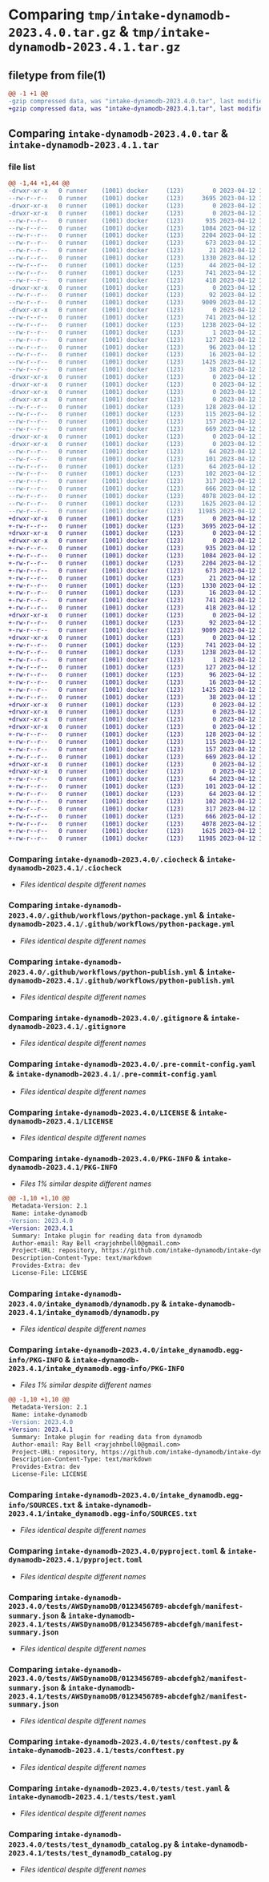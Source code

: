 # Comparing `tmp/intake-dynamodb-2023.4.0.tar.gz` & `tmp/intake-dynamodb-2023.4.1.tar.gz`

## filetype from file(1)

```diff
@@ -1 +1 @@
-gzip compressed data, was "intake-dynamodb-2023.4.0.tar", last modified: Wed Apr 12 17:44:34 2023, max compression
+gzip compressed data, was "intake-dynamodb-2023.4.1.tar", last modified: Wed Apr 12 18:06:50 2023, max compression
```

## Comparing `intake-dynamodb-2023.4.0.tar` & `intake-dynamodb-2023.4.1.tar`

### file list

```diff
@@ -1,44 +1,44 @@
-drwxr-xr-x   0 runner    (1001) docker     (123)        0 2023-04-12 17:44:34.840751 intake-dynamodb-2023.4.0/
--rw-r--r--   0 runner    (1001) docker     (123)     3695 2023-04-12 17:44:21.000000 intake-dynamodb-2023.4.0/.ciocheck
-drwxr-xr-x   0 runner    (1001) docker     (123)        0 2023-04-12 17:44:34.836751 intake-dynamodb-2023.4.0/.github/
-drwxr-xr-x   0 runner    (1001) docker     (123)        0 2023-04-12 17:44:34.840751 intake-dynamodb-2023.4.0/.github/workflows/
--rw-r--r--   0 runner    (1001) docker     (123)      935 2023-04-12 17:44:21.000000 intake-dynamodb-2023.4.0/.github/workflows/python-package.yml
--rw-r--r--   0 runner    (1001) docker     (123)     1084 2023-04-12 17:44:21.000000 intake-dynamodb-2023.4.0/.github/workflows/python-publish.yml
--rw-r--r--   0 runner    (1001) docker     (123)     2204 2023-04-12 17:44:21.000000 intake-dynamodb-2023.4.0/.gitignore
--rw-r--r--   0 runner    (1001) docker     (123)      673 2023-04-12 17:44:21.000000 intake-dynamodb-2023.4.0/.pre-commit-config.yaml
--rw-r--r--   0 runner    (1001) docker     (123)       21 2023-04-12 17:44:21.000000 intake-dynamodb-2023.4.0/.yamllint.yaml
--rw-r--r--   0 runner    (1001) docker     (123)     1330 2023-04-12 17:44:21.000000 intake-dynamodb-2023.4.0/LICENSE
--rw-r--r--   0 runner    (1001) docker     (123)       44 2023-04-12 17:44:21.000000 intake-dynamodb-2023.4.0/MANIFEST.in
--rw-r--r--   0 runner    (1001) docker     (123)      741 2023-04-12 17:44:34.840751 intake-dynamodb-2023.4.0/PKG-INFO
--rw-r--r--   0 runner    (1001) docker     (123)      418 2023-04-12 17:44:21.000000 intake-dynamodb-2023.4.0/README.md
-drwxr-xr-x   0 runner    (1001) docker     (123)        0 2023-04-12 17:44:34.840751 intake-dynamodb-2023.4.0/intake_dynamodb/
--rw-r--r--   0 runner    (1001) docker     (123)       92 2023-04-12 17:44:21.000000 intake-dynamodb-2023.4.0/intake_dynamodb/__init__.py
--rw-r--r--   0 runner    (1001) docker     (123)     9009 2023-04-12 17:44:21.000000 intake-dynamodb-2023.4.0/intake_dynamodb/dynamodb.py
-drwxr-xr-x   0 runner    (1001) docker     (123)        0 2023-04-12 17:44:34.840751 intake-dynamodb-2023.4.0/intake_dynamodb.egg-info/
--rw-r--r--   0 runner    (1001) docker     (123)      741 2023-04-12 17:44:34.000000 intake-dynamodb-2023.4.0/intake_dynamodb.egg-info/PKG-INFO
--rw-r--r--   0 runner    (1001) docker     (123)     1238 2023-04-12 17:44:34.000000 intake-dynamodb-2023.4.0/intake_dynamodb.egg-info/SOURCES.txt
--rw-r--r--   0 runner    (1001) docker     (123)        1 2023-04-12 17:44:34.000000 intake-dynamodb-2023.4.0/intake_dynamodb.egg-info/dependency_links.txt
--rw-r--r--   0 runner    (1001) docker     (123)      127 2023-04-12 17:44:34.000000 intake-dynamodb-2023.4.0/intake_dynamodb.egg-info/entry_points.txt
--rw-r--r--   0 runner    (1001) docker     (123)       96 2023-04-12 17:44:34.000000 intake-dynamodb-2023.4.0/intake_dynamodb.egg-info/requires.txt
--rw-r--r--   0 runner    (1001) docker     (123)       16 2023-04-12 17:44:34.000000 intake-dynamodb-2023.4.0/intake_dynamodb.egg-info/top_level.txt
--rw-r--r--   0 runner    (1001) docker     (123)     1425 2023-04-12 17:44:21.000000 intake-dynamodb-2023.4.0/pyproject.toml
--rw-r--r--   0 runner    (1001) docker     (123)       38 2023-04-12 17:44:34.840751 intake-dynamodb-2023.4.0/setup.cfg
-drwxr-xr-x   0 runner    (1001) docker     (123)        0 2023-04-12 17:44:34.840751 intake-dynamodb-2023.4.0/tests/
-drwxr-xr-x   0 runner    (1001) docker     (123)        0 2023-04-12 17:44:34.836751 intake-dynamodb-2023.4.0/tests/AWSDynamoDB/
-drwxr-xr-x   0 runner    (1001) docker     (123)        0 2023-04-12 17:44:34.840751 intake-dynamodb-2023.4.0/tests/AWSDynamoDB/0123456789-abcdefgh/
-drwxr-xr-x   0 runner    (1001) docker     (123)        0 2023-04-12 17:44:34.840751 intake-dynamodb-2023.4.0/tests/AWSDynamoDB/0123456789-abcdefgh/data/
--rw-r--r--   0 runner    (1001) docker     (123)      128 2023-04-12 17:44:21.000000 intake-dynamodb-2023.4.0/tests/AWSDynamoDB/0123456789-abcdefgh/data/abcdefghijklmnopqrstuvwxyz.json
--rw-r--r--   0 runner    (1001) docker     (123)      115 2023-04-12 17:44:21.000000 intake-dynamodb-2023.4.0/tests/AWSDynamoDB/0123456789-abcdefgh/data/abcdefghijklmnopqrstuvwxyz.json.gz
--rw-r--r--   0 runner    (1001) docker     (123)      157 2023-04-12 17:44:21.000000 intake-dynamodb-2023.4.0/tests/AWSDynamoDB/0123456789-abcdefgh/manifest-files.json
--rw-r--r--   0 runner    (1001) docker     (123)      669 2023-04-12 17:44:21.000000 intake-dynamodb-2023.4.0/tests/AWSDynamoDB/0123456789-abcdefgh/manifest-summary.json
-drwxr-xr-x   0 runner    (1001) docker     (123)        0 2023-04-12 17:44:34.840751 intake-dynamodb-2023.4.0/tests/AWSDynamoDB/0123456789-abcdefgh2/
-drwxr-xr-x   0 runner    (1001) docker     (123)        0 2023-04-12 17:44:34.840751 intake-dynamodb-2023.4.0/tests/AWSDynamoDB/0123456789-abcdefgh2/data/
--rw-r--r--   0 runner    (1001) docker     (123)       64 2023-04-12 17:44:21.000000 intake-dynamodb-2023.4.0/tests/AWSDynamoDB/0123456789-abcdefgh2/data/abcdefghijklmnopqrstuvwxyz.json
--rw-r--r--   0 runner    (1001) docker     (123)      101 2023-04-12 17:44:21.000000 intake-dynamodb-2023.4.0/tests/AWSDynamoDB/0123456789-abcdefgh2/data/abcdefghijklmnopqrstuvwxyz.json.gz
--rw-r--r--   0 runner    (1001) docker     (123)       64 2023-04-12 17:44:21.000000 intake-dynamodb-2023.4.0/tests/AWSDynamoDB/0123456789-abcdefgh2/data/abcdefghijklmnopqrstuvwxyz2.json
--rw-r--r--   0 runner    (1001) docker     (123)      102 2023-04-12 17:44:21.000000 intake-dynamodb-2023.4.0/tests/AWSDynamoDB/0123456789-abcdefgh2/data/abcdefghijklmnopqrstuvwxyz2.json.gz
--rw-r--r--   0 runner    (1001) docker     (123)      317 2023-04-12 17:44:21.000000 intake-dynamodb-2023.4.0/tests/AWSDynamoDB/0123456789-abcdefgh2/manifest-files.json
--rw-r--r--   0 runner    (1001) docker     (123)      666 2023-04-12 17:44:21.000000 intake-dynamodb-2023.4.0/tests/AWSDynamoDB/0123456789-abcdefgh2/manifest-summary.json
--rw-r--r--   0 runner    (1001) docker     (123)     4078 2023-04-12 17:44:21.000000 intake-dynamodb-2023.4.0/tests/conftest.py
--rw-r--r--   0 runner    (1001) docker     (123)     1625 2023-04-12 17:44:21.000000 intake-dynamodb-2023.4.0/tests/test.yaml
--rw-r--r--   0 runner    (1001) docker     (123)    11985 2023-04-12 17:44:21.000000 intake-dynamodb-2023.4.0/tests/test_dynamodb_catalog.py
+drwxr-xr-x   0 runner    (1001) docker     (123)        0 2023-04-12 18:06:50.960089 intake-dynamodb-2023.4.1/
+-rw-r--r--   0 runner    (1001) docker     (123)     3695 2023-04-12 18:06:38.000000 intake-dynamodb-2023.4.1/.ciocheck
+drwxr-xr-x   0 runner    (1001) docker     (123)        0 2023-04-12 18:06:50.956089 intake-dynamodb-2023.4.1/.github/
+drwxr-xr-x   0 runner    (1001) docker     (123)        0 2023-04-12 18:06:50.956089 intake-dynamodb-2023.4.1/.github/workflows/
+-rw-r--r--   0 runner    (1001) docker     (123)      935 2023-04-12 18:06:38.000000 intake-dynamodb-2023.4.1/.github/workflows/python-package.yml
+-rw-r--r--   0 runner    (1001) docker     (123)     1084 2023-04-12 18:06:38.000000 intake-dynamodb-2023.4.1/.github/workflows/python-publish.yml
+-rw-r--r--   0 runner    (1001) docker     (123)     2204 2023-04-12 18:06:38.000000 intake-dynamodb-2023.4.1/.gitignore
+-rw-r--r--   0 runner    (1001) docker     (123)      673 2023-04-12 18:06:38.000000 intake-dynamodb-2023.4.1/.pre-commit-config.yaml
+-rw-r--r--   0 runner    (1001) docker     (123)       21 2023-04-12 18:06:38.000000 intake-dynamodb-2023.4.1/.yamllint.yaml
+-rw-r--r--   0 runner    (1001) docker     (123)     1330 2023-04-12 18:06:38.000000 intake-dynamodb-2023.4.1/LICENSE
+-rw-r--r--   0 runner    (1001) docker     (123)       16 2023-04-12 18:06:38.000000 intake-dynamodb-2023.4.1/MANIFEST.in
+-rw-r--r--   0 runner    (1001) docker     (123)      741 2023-04-12 18:06:50.960089 intake-dynamodb-2023.4.1/PKG-INFO
+-rw-r--r--   0 runner    (1001) docker     (123)      418 2023-04-12 18:06:38.000000 intake-dynamodb-2023.4.1/README.md
+drwxr-xr-x   0 runner    (1001) docker     (123)        0 2023-04-12 18:06:50.956089 intake-dynamodb-2023.4.1/intake_dynamodb/
+-rw-r--r--   0 runner    (1001) docker     (123)       92 2023-04-12 18:06:38.000000 intake-dynamodb-2023.4.1/intake_dynamodb/__init__.py
+-rw-r--r--   0 runner    (1001) docker     (123)     9009 2023-04-12 18:06:38.000000 intake-dynamodb-2023.4.1/intake_dynamodb/dynamodb.py
+drwxr-xr-x   0 runner    (1001) docker     (123)        0 2023-04-12 18:06:50.960089 intake-dynamodb-2023.4.1/intake_dynamodb.egg-info/
+-rw-r--r--   0 runner    (1001) docker     (123)      741 2023-04-12 18:06:50.000000 intake-dynamodb-2023.4.1/intake_dynamodb.egg-info/PKG-INFO
+-rw-r--r--   0 runner    (1001) docker     (123)     1238 2023-04-12 18:06:50.000000 intake-dynamodb-2023.4.1/intake_dynamodb.egg-info/SOURCES.txt
+-rw-r--r--   0 runner    (1001) docker     (123)        1 2023-04-12 18:06:50.000000 intake-dynamodb-2023.4.1/intake_dynamodb.egg-info/dependency_links.txt
+-rw-r--r--   0 runner    (1001) docker     (123)      127 2023-04-12 18:06:50.000000 intake-dynamodb-2023.4.1/intake_dynamodb.egg-info/entry_points.txt
+-rw-r--r--   0 runner    (1001) docker     (123)       96 2023-04-12 18:06:50.000000 intake-dynamodb-2023.4.1/intake_dynamodb.egg-info/requires.txt
+-rw-r--r--   0 runner    (1001) docker     (123)       16 2023-04-12 18:06:50.000000 intake-dynamodb-2023.4.1/intake_dynamodb.egg-info/top_level.txt
+-rw-r--r--   0 runner    (1001) docker     (123)     1425 2023-04-12 18:06:38.000000 intake-dynamodb-2023.4.1/pyproject.toml
+-rw-r--r--   0 runner    (1001) docker     (123)       38 2023-04-12 18:06:50.960089 intake-dynamodb-2023.4.1/setup.cfg
+drwxr-xr-x   0 runner    (1001) docker     (123)        0 2023-04-12 18:06:50.960089 intake-dynamodb-2023.4.1/tests/
+drwxr-xr-x   0 runner    (1001) docker     (123)        0 2023-04-12 18:06:50.956089 intake-dynamodb-2023.4.1/tests/AWSDynamoDB/
+drwxr-xr-x   0 runner    (1001) docker     (123)        0 2023-04-12 18:06:50.960089 intake-dynamodb-2023.4.1/tests/AWSDynamoDB/0123456789-abcdefgh/
+drwxr-xr-x   0 runner    (1001) docker     (123)        0 2023-04-12 18:06:50.960089 intake-dynamodb-2023.4.1/tests/AWSDynamoDB/0123456789-abcdefgh/data/
+-rw-r--r--   0 runner    (1001) docker     (123)      128 2023-04-12 18:06:38.000000 intake-dynamodb-2023.4.1/tests/AWSDynamoDB/0123456789-abcdefgh/data/abcdefghijklmnopqrstuvwxyz.json
+-rw-r--r--   0 runner    (1001) docker     (123)      115 2023-04-12 18:06:38.000000 intake-dynamodb-2023.4.1/tests/AWSDynamoDB/0123456789-abcdefgh/data/abcdefghijklmnopqrstuvwxyz.json.gz
+-rw-r--r--   0 runner    (1001) docker     (123)      157 2023-04-12 18:06:38.000000 intake-dynamodb-2023.4.1/tests/AWSDynamoDB/0123456789-abcdefgh/manifest-files.json
+-rw-r--r--   0 runner    (1001) docker     (123)      669 2023-04-12 18:06:38.000000 intake-dynamodb-2023.4.1/tests/AWSDynamoDB/0123456789-abcdefgh/manifest-summary.json
+drwxr-xr-x   0 runner    (1001) docker     (123)        0 2023-04-12 18:06:50.960089 intake-dynamodb-2023.4.1/tests/AWSDynamoDB/0123456789-abcdefgh2/
+drwxr-xr-x   0 runner    (1001) docker     (123)        0 2023-04-12 18:06:50.960089 intake-dynamodb-2023.4.1/tests/AWSDynamoDB/0123456789-abcdefgh2/data/
+-rw-r--r--   0 runner    (1001) docker     (123)       64 2023-04-12 18:06:38.000000 intake-dynamodb-2023.4.1/tests/AWSDynamoDB/0123456789-abcdefgh2/data/abcdefghijklmnopqrstuvwxyz.json
+-rw-r--r--   0 runner    (1001) docker     (123)      101 2023-04-12 18:06:38.000000 intake-dynamodb-2023.4.1/tests/AWSDynamoDB/0123456789-abcdefgh2/data/abcdefghijklmnopqrstuvwxyz.json.gz
+-rw-r--r--   0 runner    (1001) docker     (123)       64 2023-04-12 18:06:38.000000 intake-dynamodb-2023.4.1/tests/AWSDynamoDB/0123456789-abcdefgh2/data/abcdefghijklmnopqrstuvwxyz2.json
+-rw-r--r--   0 runner    (1001) docker     (123)      102 2023-04-12 18:06:38.000000 intake-dynamodb-2023.4.1/tests/AWSDynamoDB/0123456789-abcdefgh2/data/abcdefghijklmnopqrstuvwxyz2.json.gz
+-rw-r--r--   0 runner    (1001) docker     (123)      317 2023-04-12 18:06:38.000000 intake-dynamodb-2023.4.1/tests/AWSDynamoDB/0123456789-abcdefgh2/manifest-files.json
+-rw-r--r--   0 runner    (1001) docker     (123)      666 2023-04-12 18:06:38.000000 intake-dynamodb-2023.4.1/tests/AWSDynamoDB/0123456789-abcdefgh2/manifest-summary.json
+-rw-r--r--   0 runner    (1001) docker     (123)     4078 2023-04-12 18:06:38.000000 intake-dynamodb-2023.4.1/tests/conftest.py
+-rw-r--r--   0 runner    (1001) docker     (123)     1625 2023-04-12 18:06:38.000000 intake-dynamodb-2023.4.1/tests/test.yaml
+-rw-r--r--   0 runner    (1001) docker     (123)    11985 2023-04-12 18:06:38.000000 intake-dynamodb-2023.4.1/tests/test_dynamodb_catalog.py
```

### Comparing `intake-dynamodb-2023.4.0/.ciocheck` & `intake-dynamodb-2023.4.1/.ciocheck`

 * *Files identical despite different names*

### Comparing `intake-dynamodb-2023.4.0/.github/workflows/python-package.yml` & `intake-dynamodb-2023.4.1/.github/workflows/python-package.yml`

 * *Files identical despite different names*

### Comparing `intake-dynamodb-2023.4.0/.github/workflows/python-publish.yml` & `intake-dynamodb-2023.4.1/.github/workflows/python-publish.yml`

 * *Files identical despite different names*

### Comparing `intake-dynamodb-2023.4.0/.gitignore` & `intake-dynamodb-2023.4.1/.gitignore`

 * *Files identical despite different names*

### Comparing `intake-dynamodb-2023.4.0/.pre-commit-config.yaml` & `intake-dynamodb-2023.4.1/.pre-commit-config.yaml`

 * *Files identical despite different names*

### Comparing `intake-dynamodb-2023.4.0/LICENSE` & `intake-dynamodb-2023.4.1/LICENSE`

 * *Files identical despite different names*

### Comparing `intake-dynamodb-2023.4.0/PKG-INFO` & `intake-dynamodb-2023.4.1/PKG-INFO`

 * *Files 1% similar despite different names*

```diff
@@ -1,10 +1,10 @@
 Metadata-Version: 2.1
 Name: intake-dynamodb
-Version: 2023.4.0
+Version: 2023.4.1
 Summary: Intake plugin for reading data from dynamodb
 Author-email: Ray Bell <rayjohnbell0@gmail.com>
 Project-URL: repository, https://github.com/intake-dynamodb/intake-dynamodb
 Description-Content-Type: text/markdown
 Provides-Extra: dev
 License-File: LICENSE
```

### Comparing `intake-dynamodb-2023.4.0/intake_dynamodb/dynamodb.py` & `intake-dynamodb-2023.4.1/intake_dynamodb/dynamodb.py`

 * *Files identical despite different names*

### Comparing `intake-dynamodb-2023.4.0/intake_dynamodb.egg-info/PKG-INFO` & `intake-dynamodb-2023.4.1/intake_dynamodb.egg-info/PKG-INFO`

 * *Files 1% similar despite different names*

```diff
@@ -1,10 +1,10 @@
 Metadata-Version: 2.1
 Name: intake-dynamodb
-Version: 2023.4.0
+Version: 2023.4.1
 Summary: Intake plugin for reading data from dynamodb
 Author-email: Ray Bell <rayjohnbell0@gmail.com>
 Project-URL: repository, https://github.com/intake-dynamodb/intake-dynamodb
 Description-Content-Type: text/markdown
 Provides-Extra: dev
 License-File: LICENSE
```

### Comparing `intake-dynamodb-2023.4.0/intake_dynamodb.egg-info/SOURCES.txt` & `intake-dynamodb-2023.4.1/intake_dynamodb.egg-info/SOURCES.txt`

 * *Files identical despite different names*

### Comparing `intake-dynamodb-2023.4.0/pyproject.toml` & `intake-dynamodb-2023.4.1/pyproject.toml`

 * *Files identical despite different names*

### Comparing `intake-dynamodb-2023.4.0/tests/AWSDynamoDB/0123456789-abcdefgh/manifest-summary.json` & `intake-dynamodb-2023.4.1/tests/AWSDynamoDB/0123456789-abcdefgh/manifest-summary.json`

 * *Files identical despite different names*

### Comparing `intake-dynamodb-2023.4.0/tests/AWSDynamoDB/0123456789-abcdefgh2/manifest-summary.json` & `intake-dynamodb-2023.4.1/tests/AWSDynamoDB/0123456789-abcdefgh2/manifest-summary.json`

 * *Files identical despite different names*

### Comparing `intake-dynamodb-2023.4.0/tests/conftest.py` & `intake-dynamodb-2023.4.1/tests/conftest.py`

 * *Files identical despite different names*

### Comparing `intake-dynamodb-2023.4.0/tests/test.yaml` & `intake-dynamodb-2023.4.1/tests/test.yaml`

 * *Files identical despite different names*

### Comparing `intake-dynamodb-2023.4.0/tests/test_dynamodb_catalog.py` & `intake-dynamodb-2023.4.1/tests/test_dynamodb_catalog.py`

 * *Files identical despite different names*

